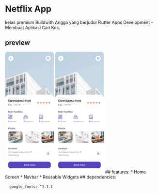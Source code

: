 # Netflix App
kelas premium Buildwith Angga yang berjudul Flutter Apps Development - Membuat Aplikasi Cari Kos.
## preview
<img src="/assets/screenshot/Details.png" width="32%"/>

<img src="/assets/screenshot/Details.png" width="32%"/>
## features:
* Home Screen
* Navbar
* Reusable Widgets
## dependencies:


`  google_fonts: ^1.1.1`


